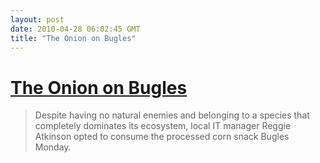 ```yaml
---
layout: post
date: 2010-04-28 06:02:45 GMT
title: "The Onion on Bugles"
---
```

# [The Onion on Bugles](http://www.theonion.com/articles/man-at-very-top-of-food-chain-chooses-bugles,17322/)

> Despite having no natural enemies and belonging to a species that completely dominates its ecosystem, local IT manager Reggie Atkinson opted to consume the processed corn snack Bugles Monday.
